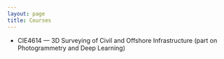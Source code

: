 ```yaml
---
layout: page
title: Courses
---
```

* CIE4614 — 3D Surveying of Civil and Offshore Infrastructure (part on Photogrammetry and Deep Learning)
